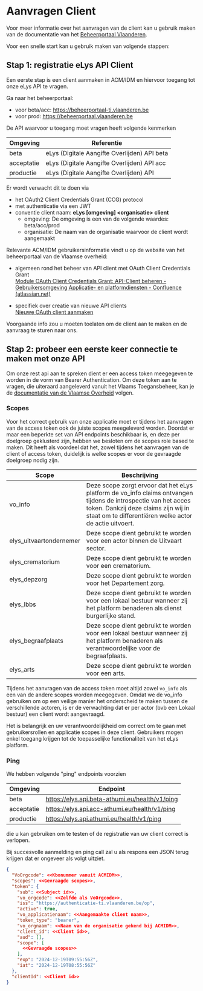 # Aanvragen Client

Voor meer informatie over het aanvragen van de client kan u gebruik maken van de documentatie van het [Beheerportaal Vlaanderen](https://vlaamseoverheid.atlassian.net/wiki/spaces/IKPubliek/pages/6282739963/Uw+OAuth-client+beheren+via+het+ACM-Beheerportaal).

Voor een snelle start kan u gebruik maken van volgende stappen:

## Stap 1: registratie eLys API Client

Een eerste stap is een client aanmaken in ACM/IDM en hiervoor toegang tot onze eLys API te vragen.

Ga naar het beheerportaal: 
* voor beta/acc: https://beheerportaal-ti.vlaanderen.be
* voor prod: https://beheerportaal.vlaanderen.be

De API waarvoor u toegang moet vragen heeft volgende kenmerken

| Omgeving   | Referentie                                 |
|------------|--------------------------------------------|
| beta       | eLys (Digitale Aangifte Overlijden) API beta|
| acceptatie | eLys (Digitale Aangifte Overlijden) API acc |
| productie  | eLys (Digitale Aangifte Overlijden) API     |

Er wordt verwacht dit te doen via
* het  OAuth2 Client Credentials Grant (CCG) protocol
* met authenticatie via een JWT
* conventie client naam: **eLys [omgeving] \<organisatie> client**
    * omgeving: De omgeving is een van de volgende waardes: beta/acc/prod
    * organisatie: De naam van de organisatie waarvoor de client wordt aangemaakt

Relevante ACM/IDM gebruikersinformatie vindt u op de website van het beheerportaal van de Vlaamse overheid:
* algemeen rond het beheer van API client met OAuth Client Credentials Grant </br> 
[Module OAuth Client Credentials Grant: API-Client beheren - Gebruikersomgeving Applicatie- en platformdiensten - Confluence (atlassian.net)](https://vlaamseoverheid.atlassian.net/wiki/spaces/GAEP/pages/6377410189/Module+OAuth+Client+Credentials+Grant+API-Client+beheren)

* specifiek over creatie van nieuwe API clients </br>
[Nieuwe OAuth client aanmaken](https://vlaamseoverheid.atlassian.net/wiki/x/RY4ffAE)

Voorgaande info zou u moeten toelaten om de client aan te maken en de aanvraag te sturen naar ons.


## Stap 2: probeer een eerste keer connectie te maken met onze API
Om onze rest api aan te spreken dient er een access token meegegeven te worden in de vorm van Bearer Authentication.
Om deze token aan te vragen, die uiteraard aangeleverd vanuit het Vlaams Toegansbeheer, kan je de [documentatie van de Vlaamse Overheid](https://authenticatie.vlaanderen.be/docs/beveiligen-van-api/oauth-rest/) volgen.

### Scopes
Voor het correct gebruik van onze applicatie moet er tijdens het aanvragen van de access token ook de juiste scopes meegeleverd worden.
Doordat er maar een beperkte set van API endpoints beschikbaar is, en deze per doelgroep geklusterd zijn, hebben we besloten om de scopes role based te maken.
Dit heeft als voordeel dat het, zowel tijdens het aanvragen van de client of access token, duidelijk is welke scopes er voor de gevraagde doelgroep nodig zijn.  

| Scope                  | Beschrijving                                                                                                                                                                                                   |
|------------------------|----------------------------------------------------------------------------------------------------------------------------------------------------------------------------------------------------------------| 
| vo_info                | Deze scope zorgt ervoor dat het eLys platform de vo_info claims ontvangen tijdens de introspectie van het acces token. Dankzij deze claims zijn wij in staat om te differentiëren welke actor de actie uitvoert. |
| elys_uitvaartondernemer | Deze scope dient gebruikt te worden voor een actor binnen de Uitvaart sector.                                                                                                                                  |
| elys_crematorium        | Deze scope dient gebruikt te worden voor een crematorium.                                                                                                                                                      |
| elys_depzorg            | Deze scope dient gebruikt te worden voor het Departement zorg.                                                                                                                                                 |
| elys_lbbs               | Deze scope dient gebruikt te worden voor een lokaal bestuur wanneer zij het platform benaderen als dienst burgerlijke stand.                                                                                   |
| elys_begraafplaats      | Deze scope dient gebruikt te worden voor een lokaal bestuur wanneer zij het platform benaderen als verantwoordelijke voor de begraafplaats.                                                                    |
| elys_arts               | Deze scope dient gebruikt te worden voor een arts.                                                                                                                                                             |

Tijdens het aanvragen van de access token moet altijd zowel `vo_info` als een van de andere scopes worden meegegeven. 
Omdat we de vo_info gebruiken om op een veilige manier het onderscheid te maken tussen de verschillende actoren, is er de verwachting dat er per actor (bvb een Lokaal bestuur) een client wordt aangevraagd.

Het is belangrijk en uw verantwoordelijkheid om correct om te gaan met gebruikersrollen en applicatie scopes in deze client. Gebruikers mogen enkel toegang krijgen tot de toepasselijke functionaliteit van het eLys platform.

### Ping

We hebben volgende "ping" endpoints voorzien

| Omgeving   | Endpoint                                 |
|------------|--------------------------------------------|
| beta       | https://elys.api.beta-athumi.eu/health/v1/ping |
| acceptatie | https://elys.api.acc-athumi.eu/health/v1/ping |
| productie  | https://elys.api.athumi.eu/health/v1/ping     |

die u kan gebruiken om te testen of de registratie van uw client correct is verlopen.

Bij succesvolle aanmelding en ping call zal u als respons een JSON terug krijgen dat er ongeveer als volgt uitziet.

```json
{
  "VoOrgcode": <<Kbonummer vanuit ACMIDM>>,
  "scopes": <<Gevraagde scopes>>,
  "token": {
    "sub": <<Subject id>>,
    "vo_orgcode": <<Zelfde als VoOrgcode>>,
    "iss": "https://authenticatie-ti.vlaanderen.be/op",
    "active": true,
    "vo_applicatienaam": <<Aangemaakte client naam>>,
    "token_type": "bearer",
    "vo_orgnaam": <<Naam van de organisatie gekend bij ACMIDM>>,
    "client_id": <<Client id>>,
    "aud": [],
    "scope": [
      <<Gevraagde scopes>>
    ],
    "exp": "2024-12-19T09:55:56Z",
    "iat": "2024-12-19T08:55:56Z"
  },
  "clientId": <<Client id>>
}
```
